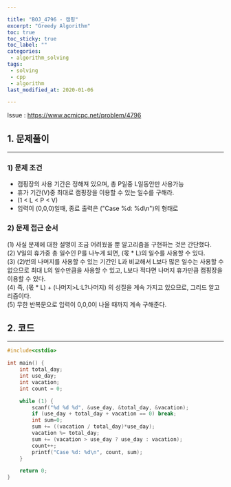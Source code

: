 ```yaml
---

title: "BOJ_4796 - 캠핑"  
excerpt: "Greedy Algorithm"  
toc: true  
toc_sticky: true  
toc_label: ""  
categories:  
 - algorithm_solving  
tags:  
 - solving  
 - cpp  
 - algorithm
last_modified_at: 2020-01-06

---
```


Issue : <https://www.acmicpc.net/problem/4796>

## 1. 문제풀이  

- - -

### 1) 문제 조건

- 캠핑장의 사용 기간은 정해져 있으며, 총 P일중 L일동안만 사용가능  
- 휴가 기간(V)중 최대로 캠핑장을 이용할 수 있는 일수를 구해라.  
- (1 < L < P < V)  
- 입력이 (0,0,0)일때, 종료 출력은 ("Case %d: %d\n")의 형태로

### 2) 문제 접근 순서

(1) 사실 문제에 대한 설명이 조금 어려웠을 뿐 알고리즘을 구현하는 것은 간단했다.  
(2) V일의 휴가중 총 일수인 P를 나누게 되면, (몫 * L)의 일수를 사용할 수 있다.  
(3) (2)번의 나머지를 사용할 수 있는 기간인 L과 비교해서 L보다 많은 일수는 사용할 수 없으므로 최대 L의 일수만큼을 사용할 수 있고, L보다 적다면 나머지 휴가만큼 캠핑장을 이용할 수 있다.  
(4) 즉, (몫 * L) + (나머지>L:L?나머지) 의 성질을 계속 가지고 있으므로, 그리드 알고리즘이다.  
(5) 무한 반복문으로 입력이 0,0,0이 나올 때까지 계속 구해준다.  

## 2. 코드

- - -

```cpp
#include<cstdio>

int main() {
	int total_day;
	int use_day;
	int vacation;
	int count = 0;

	while (1) {
		scanf("%d %d %d", &use_day, &total_day, &vacation);
		if (use_day + total_day + vacation == 0) break;
		int sum=0;
		sum += ((vacation / total_day)*use_day);
		vacation %= total_day;
		sum += (vacation > use_day ? use_day : vacation);
		count++;
		printf("Case %d: %d\n", count, sum);
	}

	return 0;
}
```  
